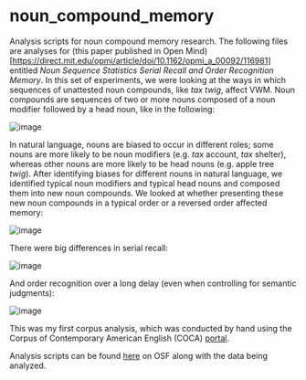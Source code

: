 # noun_compound_memory
Analysis scripts for noun compound memory research. The following files are analyses for (this paper published in Open Mind)[https://direct.mit.edu/opmi/article/doi/10.1162/opmi_a_00092/116981] entitled _Noun Sequence Statistics Serial Recall and Order Recognition Memory_. In this set of experiments, we were looking at the ways in which sequences of unattested noun compounds, like _tax twig_, affect VWM. Noun compounds are sequences of two or more nouns composed of a noun modifier followed by a head noun, like in the following:

![image](https://github.com/steveSchwering/noun_compound_memory/assets/30991528/7e3274bf-1a38-47a8-b581-82ffb7696883)

In natural language, nouns are biased to occur in different roles; some nouns are more likely to be noun modifiers (e.g. _tax_ account, _tax_ shelter), whereas other nouns are more likely to be head nouns (e.g. apple tree _twig_). After identifying biases for different nouns in natural language, we identified typical noun modifiers and typical head nouns and composed them into new noun compounds. We looked at whether presenting these new noun compounds in a typical order or a reversed order affected memory:

![image](https://github.com/steveSchwering/noun_compound_memory/assets/30991528/51eb9b05-1f95-4ed5-a811-1a665acb0507)

There were big differences in serial recall:

![image](https://github.com/steveSchwering/noun_compound_memory/assets/30991528/2b67019d-5433-41ca-805a-41e6630a3186)

And order recognition over a long delay (even when controlling for semantic judgments): 

![image](https://github.com/steveSchwering/noun_compound_memory/assets/30991528/29fa6009-2969-4873-bee8-fac341371037)

This was my first corpus analysis, which was conducted by hand using the Corpus of Contemporary American English (COCA) [portal](https://www.english-corpora.org/coca/).

Analysis scripts can be found [here](https://osf.io/yqesf/) on OSF along with the data being analyzed.
